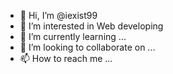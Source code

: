 - 👋 Hi, I’m @iexist99
- 👀 I’m interested in Web developing
- 🌱 I’m currently learning ...
- 💞️ I’m looking to collaborate on ...
- 📫 How to reach me ...

<!---
iexist99/iexist99 is a ✨ special ✨ repository because its `README.md` (this file) appears on your GitHub profile.
You can click the Preview link to take a look at your changes.
--->
